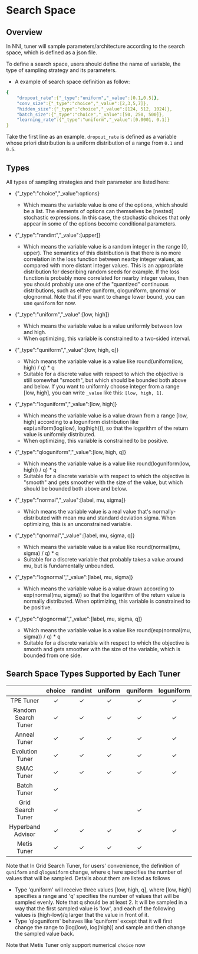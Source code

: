 # Search Space

## Overview

In NNI, tuner will sample parameters/architecture according to the search space, which is defined as a json file.

To define a search space, users should define the name of variable, the type of sampling strategy and its parameters.

* A example of search space definition as follow:

```yaml
{
    "dropout_rate":{"_type":"uniform","_value":[0.1,0.5]},
    "conv_size":{"_type":"choice","_value":[2,3,5,7]},
    "hidden_size":{"_type":"choice","_value":[124, 512, 1024]},
    "batch_size":{"_type":"choice","_value":[50, 250, 500]},
    "learning_rate":{"_type":"uniform","_value":[0.0001, 0.1]}
}

```

Take the first line as an example. `dropout_rate` is defined as a variable whose priori distribution is a uniform distribution of a range from `0.1` and `0.5`.

## Types

All types of sampling strategies and their parameter are listed here:

* {"_type":"choice","_value":options}
  * Which means the variable value is one of the options, which should be a list. The elements of options can themselves be [nested] stochastic expressions. In this case, the stochastic choices that only appear in some of the options become conditional parameters.

* {"_type":"randint","_value":[upper]}
  * Which means the variable value is a random integer in the range [0, upper). The semantics of this distribution is that there is no more correlation in the loss function between nearby integer values, as compared with more distant integer values. This is an appropriate distribution for describing random seeds for example. If the loss function is probably more correlated for nearby integer values, then you should probably use one of the "quantized" continuous distributions, such as either quniform, qloguniform, qnormal or qlognormal. Note that if you want to change lower bound, you can use `quniform` for now.

* {"_type":"uniform","_value":[low, high]}
  * Which means the variable value is a value uniformly between low and high.
  * When optimizing, this variable is constrained to a two-sided interval.

* {"_type":"quniform","_value":[low, high, q]}
  * Which means the variable value is a value like round(uniform(low, high) / q) * q
  * Suitable for a discrete value with respect to which the objective is still somewhat "smooth", but which should be bounded both above and below. If you want to uniformly choose integer from a range [low, high], you can write `_value` like this: `[low, high, 1]`.

* {"_type":"loguniform","_value":[low, high]}
  * Which means the variable value is a value drawn from a range [low, high] according to a loguniform distribution like exp(uniform(log(low), log(high))), so that the logarithm of the return value is uniformly distributed.
  * When optimizing, this variable is constrained to be positive.

* {"_type":"qloguniform","_value":[low, high, q]}
  * Which means the variable value is a value like round(loguniform(low, high)) / q) * q
  * Suitable for a discrete variable with respect to which the objective is "smooth" and gets smoother with the size of the value, but which should be bounded both above and below.

* {"_type":"normal","_value":[label, mu, sigma]}
  * Which means the variable value is a real value that's normally-distributed with mean mu and standard deviation sigma. When optimizing, this is an unconstrained variable.

* {"_type":"qnormal","_value":[label, mu, sigma, q]}
  * Which means the variable value is a value like round(normal(mu, sigma) / q) * q
  * Suitable for a discrete variable that probably takes a value around mu, but is fundamentally unbounded.

* {"_type":"lognormal","_value":[label, mu, sigma]}
  * Which means the variable value is a value drawn according to exp(normal(mu, sigma)) so that the logarithm of the return value is normally distributed. When optimizing, this variable is constrained to be positive.

* {"_type":"qlognormal","_value":[label, mu, sigma, q]}
  * Which means the variable value is a value like round(exp(normal(mu, sigma)) / q) * q
  * Suitable for a discrete variable with respect to which the objective is smooth and gets smoother with the size of the variable, which is bounded from one side.

## Search Space Types Supported by Each Tuner

|                   | choice  | randint | uniform | quniform | loguniform | qloguniform | normal  | qnormal | lognormal | qlognormal |
|:------:|:------:|:------:|:------:|:------:|:------:|:------:|:------:|:------:|:------:|:------:|
| TPE Tuner         | &#10003; | &#10003; | &#10003; | &#10003;  | &#10003;    | &#10003;     | &#10003; | &#10003; | &#10003;   | &#10003;    |
| Random Search Tuner| &#10003; | &#10003; | &#10003; | &#10003;  | &#10003;    | &#10003;     | &#10003; | &#10003; | &#10003;   | &#10003;    |
| Anneal Tuner   | &#10003; | &#10003; | &#10003; | &#10003;  | &#10003;    | &#10003;     | &#10003; | &#10003; | &#10003;   | &#10003;    |
| Evolution Tuner   | &#10003; | &#10003; | &#10003; | &#10003;  | &#10003;    | &#10003;     | &#10003; | &#10003; | &#10003;   | &#10003;    |
| SMAC Tuner        | &#10003; | &#10003; | &#10003; | &#10003;  | &#10003;    |      |  |  |    |     |
| Batch Tuner       | &#10003; |  |  |   |     |      |  |  |    |     |
| Grid Search Tuner | &#10003; |  |  | &#10003;  |     | &#10003;     |  |  |    |     |
| Hyperband Advisor | &#10003; | &#10003; | &#10003; | &#10003;  | &#10003;    | &#10003;     | &#10003; | &#10003; | &#10003;   | &#10003;    |
| Metis Tuner   | &#10003; | &#10003; | &#10003; | &#10003;  |     |      |  |  |    |     |

Note that In Grid Search Tuner, for users' convenience, the definition of `quniform` and `qloguniform` change, where q here specifies the number of values that will be sampled. Details about them are listed as follows

* Type 'quniform' will receive three values [low, high, q], where [low, high] specifies a range and 'q' specifies the number of values that will be sampled evenly. Note that q should be at least 2. It will be sampled in a way that the first sampled value is 'low', and each of the following values is (high-low)/q larger that the value in front of it.
* Type 'qloguniform' behaves like 'quniform' except that it will first change the range to [log(low), log(high)] and sample and then change the sampled value back.

Note that Metis Tuner only support numerical `choice` now
